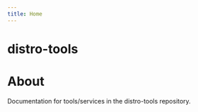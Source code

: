 ```yaml
---
title: Home
---
```


# distro-tools

# About
Documentation for tools/services in the distro-tools repository.
